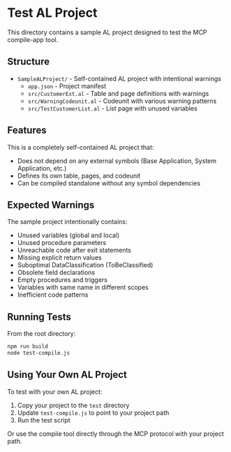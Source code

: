 # Test AL Project

This directory contains a sample AL project designed to test the MCP compile-app tool.

## Structure

- `SampleALProject/` - Self-contained AL project with intentional warnings
  - `app.json` - Project manifest
  - `src/CustomerExt.al` - Table and page definitions with warnings
  - `src/WarningCodeunit.al` - Codeunit with various warning patterns
  - `src/TestCustomerList.al` - List page with unused variables

## Features

This is a completely self-contained AL project that:
- Does not depend on any external symbols (Base Application, System Application, etc.)
- Defines its own table, pages, and codeunit
- Can be compiled standalone without any symbol dependencies

## Expected Warnings

The sample project intentionally contains:
- Unused variables (global and local)
- Unused procedure parameters
- Unreachable code after exit statements
- Missing explicit return values
- Suboptimal DataClassification (ToBeClassified)
- Obsolete field declarations
- Empty procedures and triggers
- Variables with same name in different scopes
- Inefficient code patterns

## Running Tests

From the root directory:
```bash
npm run build
node test-compile.js
```

## Using Your Own AL Project

To test with your own AL project:

1. Copy your project to the `test` directory
2. Update `test-compile.js` to point to your project path
3. Run the test script

Or use the compile tool directly through the MCP protocol with your project path.